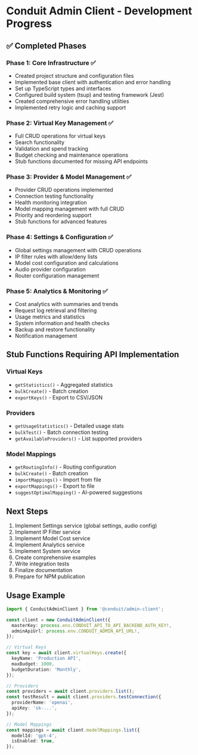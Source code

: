 # Conduit Admin Client - Development Progress

## ✅ Completed Phases

### Phase 1: Core Infrastructure ✅
- Created project structure and configuration files
- Implemented base client with authentication and error handling
- Set up TypeScript types and interfaces
- Configured build system (tsup) and testing framework (Jest)
- Created comprehensive error handling utilities
- Implemented retry logic and caching support

### Phase 2: Virtual Key Management ✅
- Full CRUD operations for virtual keys
- Search functionality
- Validation and spend tracking
- Budget checking and maintenance operations
- Stub functions documented for missing API endpoints

### Phase 3: Provider & Model Management ✅
- Provider CRUD operations implemented
- Connection testing functionality
- Health monitoring integration
- Model mapping management with full CRUD
- Priority and reordering support
- Stub functions for advanced features

### Phase 4: Settings & Configuration ✅
- Global settings management with CRUD operations
- IP filter rules with allow/deny lists
- Model cost configuration and calculations
- Audio provider configuration
- Router configuration management

### Phase 5: Analytics & Monitoring ✅
- Cost analytics with summaries and trends
- Request log retrieval and filtering
- Usage metrics and statistics
- System information and health checks
- Backup and restore functionality
- Notification management

## Stub Functions Requiring API Implementation

### Virtual Keys
- `getStatistics()` - Aggregated statistics
- `bulkCreate()` - Batch creation
- `exportKeys()` - Export to CSV/JSON

### Providers
- `getUsageStatistics()` - Detailed usage stats
- `bulkTest()` - Batch connection testing
- `getAvailableProviders()` - List supported providers

### Model Mappings
- `getRoutingInfo()` - Routing configuration
- `bulkCreate()` - Batch creation
- `importMappings()` - Import from file
- `exportMappings()` - Export to file
- `suggestOptimalMapping()` - AI-powered suggestions

## Next Steps

1. Implement Settings service (global settings, audio config)
2. Implement IP Filter service
3. Implement Model Cost service
4. Implement Analytics service
5. Implement System service
6. Create comprehensive examples
7. Write integration tests
8. Finalize documentation
9. Prepare for NPM publication

## Usage Example

```typescript
import { ConduitAdminClient } from '@conduit/admin-client';

const client = new ConduitAdminClient({
  masterKey: process.env.CONDUIT_API_TO_API_BACKEND_AUTH_KEY!,
  adminApiUrl: process.env.CONDUIT_ADMIN_API_URL!,
});

// Virtual Keys
const key = await client.virtualKeys.create({
  keyName: 'Production API',
  maxBudget: 1000,
  budgetDuration: 'Monthly',
});

// Providers
const providers = await client.providers.list();
const testResult = await client.providers.testConnection({
  providerName: 'openai',
  apiKey: 'sk-...',
});

// Model Mappings
const mappings = await client.modelMappings.list({
  modelId: 'gpt-4',
  isEnabled: true,
});
```